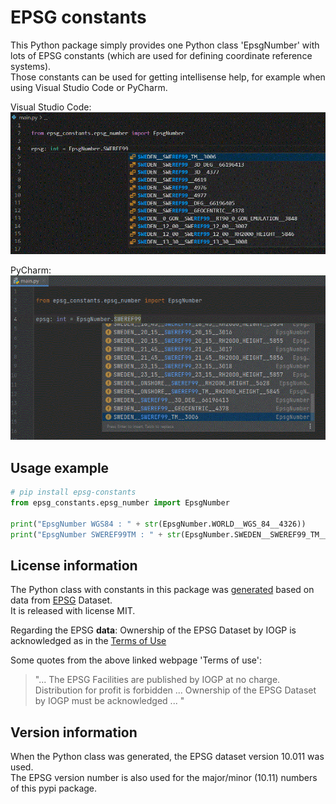 # EPSG constants

This Python package simply provides one Python class 'EpsgNumber' with lots of EPSG constants (which are used for defining coordinate reference systems).  
Those constants can be used for getting intellisense help, for example when using Visual Studio Code or PyCharm.

Visual Studio Code:  
![VScode](https://raw.githubusercontent.com/TomasJohansson/epsg_constants_4python/main/docs/images/epsg_constants_4python_vscode.gif)


PyCharm:  
![PyCharm](https://raw.githubusercontent.com/TomasJohansson/epsg_constants_4python/main/docs/images/epsg_constants_4python_pycharm.gif)

## Usage example

```python
# pip install epsg-constants
from epsg_constants.epsg_number import EpsgNumber

print("EpsgNumber WGS84 : " + str(EpsgNumber.WORLD__WGS_84__4326))
print("EpsgNumber SWEREF99TM : " + str(EpsgNumber.SWEDEN__SWEREF99_TM__3006))
```

## License information

The Python class with constants in this package was [generated](https://github.com/TomasJohansson/crsTransformations/tree/master/crs-transformation-code-generation) based on data from [EPSG](https://epsg.org/) Dataset.  
It is released with license MIT.

Regarding the EPSG **data**: Ownership of the EPSG Dataset by IOGP is acknowledged as in the [Terms of Use](https://epsg.org/terms-of-use.html)

Some quotes from the above linked webpage 'Terms of use':
> "... The EPSG Facilities are published by IOGP at no charge.
>  Distribution for profit is forbidden ...
>  Ownership of the EPSG Dataset by IOGP must be acknowledged ... "

## Version information

When the Python class was generated, the EPSG dataset version 10.011 was used.  
The EPSG version number is also used for the major/minor (10.11) numbers of this pypi package.
